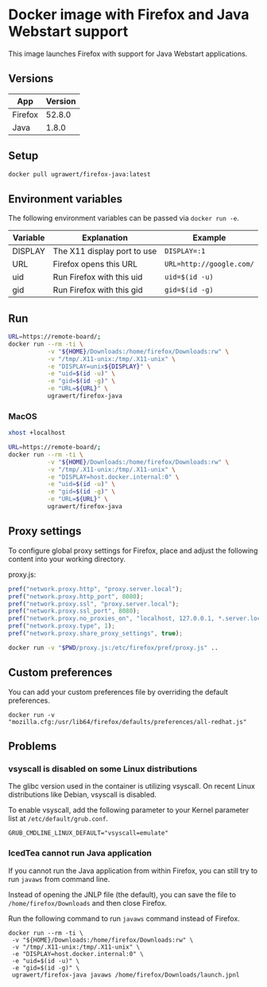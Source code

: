 # Docker image with Firefox and Java Webstart support

This image launches Firefox with support for Java Webstart applications.

## Versions

| App     | Version |
| ------- | ------- |
| Firefox | 52.8.0  |
| Java    | 1.8.0   |

## Setup

```sh
docker pull ugrawert/firefox-java:latest
```

## Environment variables

The following environment variables can be passed via `docker run -e`.

| Variable  | Explanation                 | Example                  |
| --------- | --------------------------- | ------------------------ |
| DISPLAY   | The X11 display port to use | `DISPLAY=:1`             |
| URL       | Firefox opens this URL      | `URL=http://google.com/` |
| uid       | Run Firefox with this uid   | `uid=$(id -u)`           |
| gid       | Run Firefox with this gid   | `gid=$(id -g)`           |

## Run

```sh
URL=https://remote-board/;
docker run --rm -ti \
           -v "${HOME}/Downloads:/home/firefox/Downloads:rw" \
           -v "/tmp/.X11-unix:/tmp/.X11-unix" \
           -e "DISPLAY=unix${DISPLAY}" \
           -e "uid=$(id -u)" \
           -e "gid=$(id -g)" \
           -e "URL=${URL}" \
           ugrawert/firefox-java
```

### MacOS

```sh
xhost +localhost
```

```sh
URL=https://remote-board/;
docker run --rm -ti \
           -v "${HOME}/Downloads:/home/firefox/Downloads:rw" \
           -v "/tmp/.X11-unix:/tmp/.X11-unix" \
           -e "DISPLAY=host.docker.internal:0" \
           -e "uid=$(id -u)" \
           -e "gid=$(id -g)" \
           -e "URL=${URL}" \
           ugrawert/firefox-java
```

## Proxy settings

To configure global proxy settings for Firefox, place and adjust the following
content into your working directory.

proxy.js:

```javascript
pref("network.proxy.http", "proxy.server.local");
pref("network.proxy.http_port", 8080);
pref("network.proxy.ssl", "proxy.server.local");
pref("network.proxy.ssl_port", 8080);
pref("network.proxy.no_proxies_on", "localhost, 127.0.0.1, *.server.local");
pref("network.proxy.type", 1);
pref("network.proxy.share_proxy_settings", true);
```

```sh
docker run -v "$PWD/proxy.js:/etc/firefox/pref/proxy.js" ..
```

## Custom preferences

You can add your custom preferences file by overriding the default preferences.

```shell
docker run -v "mozilla.cfg:/usr/lib64/firefox/defaults/preferences/all-redhat.js"
```

## Problems

### vsyscall is disabled on some Linux distributions

The glibc version used in the container is utilizing vsyscall. On recent Linux
distributions like Debian, vsyscall is disabled.

To enable vsyscall, add the following parameter to your Kernel parameter list
at `/etc/default/grub.conf`.

```
GRUB_CMDLINE_LINUX_DEFAULT="vsyscall=emulate"
```

### IcedTea cannot run Java application

If you cannot run the Java application from within Firefox, you can still
try to run `javaws` from command line.

Instead of opening the JNLP file (the default), you can save the file to
`/home/firefox/Downloads` and then close Firefox.

Run the following command to run `javaws` command instead of Firefox.

```
docker run --rm -ti \
 -v "${HOME}/Downloads:/home/firefox/Downloads:rw" \
 -v "/tmp/.X11-unix:/tmp/.X11-unix" \
 -e "DISPLAY=host.docker.internal:0" \
 -e "uid=$(id -u)" \
 -e "gid=$(id -g)" \
 ugrawert/firefox-java javaws /home/firefox/Downloads/launch.jpnl
```
